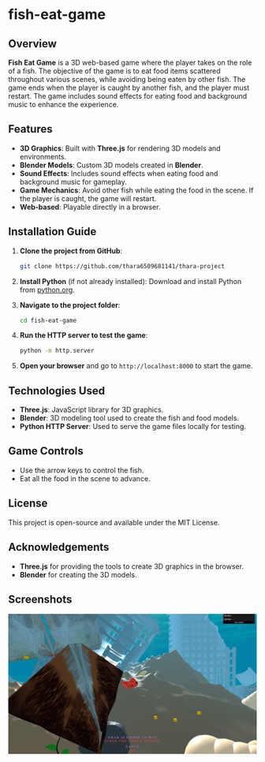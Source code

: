 # fish-eat-game

## Overview
**Fish Eat Game** is a 3D web-based game where the player takes on the role of a fish. The objective of the game is to eat food items scattered throughout various scenes, while avoiding being eaten by other fish. The game ends when the player is caught by another fish, and the player must restart. The game includes sound effects for eating food and background music to enhance the experience.

## Features
- **3D Graphics**: Built with **Three.js** for rendering 3D models and environments.
- **Blender Models**: Custom 3D models created in **Blender**.
- **Sound Effects**: Includes sound effects when eating food and background music for gameplay.
- **Game Mechanics**: Avoid other fish while eating the food in the scene. If the player is caught, the game will restart.
- **Web-based**: Playable directly in a browser.

## Installation Guide

1. **Clone the project from GitHub**:
    ```bash
    git clone https://github.com/thara6509681141/thara-project
    ```

2. **Install Python** (if not already installed):
    Download and install Python from [python.org](https://www.python.org/).

3. **Navigate to the project folder**:
    ```bash
    cd fish-eat-game
    ```

4. **Run the HTTP server to test the game**:
    ```bash
    python -m http.server
    ```

5. **Open your browser** and go to `http://localhost:8000` to start the game.

## Technologies Used
- **Three.js**: JavaScript library for 3D graphics.
- **Blender**: 3D modeling tool used to create the fish and food models.
- **Python HTTP Server**: Used to serve the game files locally for testing.

## Game Controls
- Use the arrow keys to control the fish.
- Eat all the food in the scene to advance.

## License
This project is open-source and available under the MIT License.

## Acknowledgements
- **Three.js** for providing the tools to create 3D graphics in the browser.
- **Blender** for creating the 3D models.

## Screenshots
![Screenshot](assets\images\fish-eat-game-screenshot\Screenshot_1.png)

